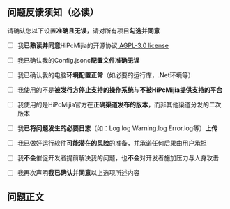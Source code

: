 ## 问题反馈须知（必读）

请确认您以下设置**准确且无误**，请对所有项目**勾选并同意**

- [ ] 我**已熟读并同意**HiPcMijia的开源协议[ AGPL-3.0 license](https://github.com/DanKE123abc/HiPcMijia/blob/main/LICENSE)

- [ ] 我已确认我的Config.jsonc**配置文件准确无误**
- [ ] 我已确认我的电脑**环境配置正常**（如必要的运行库，.Net环境等）
- [ ] 我使用的不是**被发行方停止支持的操作系统**与**不被HiPcMijia提供支持的平台**
- [ ] 我使用的是HiPcMijia官方在**正确渠道发布的版本**，而非其他渠道分发的二次版本
- [ ] 我**已将问题发生的必要日志**（如：Log.log Warning.log Error.log等）**上传**
- [ ] 我已做好运行软件**可能潜在的风险**的准备，并承诺任何后果由用户承担
- [ ] 我**不会**催促开发者提前解决我的问题，也**不会**对开发者施加压力与人身攻击
- [ ] 我再次声明**我已确认并同意**以上选项所述内容

## 问题正文

